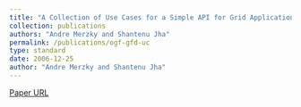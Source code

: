 ```yaml
---
title: "A Collection of Use Cases for a Simple API for Grid Applications"
collection: publications
authors: "Andre Merzky and Shantenu Jha"
permalink: /publications/ogf-gfd-uc
type: standard
date: 2006-12-25
author: "Andre Merzky and Shantenu Jha"
---
```


[Paper URL](http://ogf.org/documents/GFD.70.pdf)

